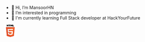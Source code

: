 - 👋 Hi, I’m MansoorHN
- 👀 I’m interested in programming
- 🌱 I'm currently learning Full Stack developer at HackYourFuture

<img src="https://raw.githubusercontent.com/github/explore/80688e429a7d4ef2fca1e82350fe8e3517d3494d/topics/html/html.png" width="40">






